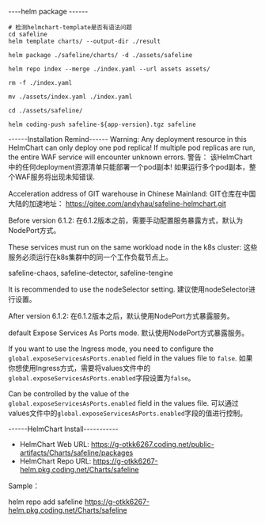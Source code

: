 ----helm package ------


```shell
# 检测helmchart-template是否有语法问题
cd safeline
helm template charts/ --output-dir ./result 
```

```shell
helm package ./safeline/charts/ -d ./assets/safeline

helm repo index --merge ./index.yaml --url assets assets/

rm -f ./index.yaml

mv ./assets/index.yaml ./index.yaml

cd ./assets/safeline/

helm coding-push safeline-${app-version}.tgz safeline
```

------Installation Remind------
Warning: 
Any deployment resource in this HelmChart can only deploy one pod replica!
If multiple pod replicas are run, the entire WAF service will encounter unknown errors.
警告：
该HelmChart中的任何deployment资源清单只能部署一个pod副本!
如果运行多个pod副本，整个WAF服务将出现未知错误.

Acceleration address of GIT warehouse in Chinese Mainland:
GIT仓库在中国大陆的加速地址：
https://gitee.com/andyhau/safeline-helmchart.git

Before version 6.1.2:
在6.1.2版本之前，需要手动配置服务暴露方式，默认为NodePort方式。

These services must run on the same workload node in the k8s cluster:
这些服务必须运行在k8s集群中的同一个工作负载节点上。

safeline-chaos, safeline-detector, safeline-tengine

It is recommended to use the nodeSelector setting.
建议使用nodeSelector进行设置。

After version 6.1.2:
在6.1.2版本之后，默认使用NodePort方式暴露服务。

default Expose Services As Ports mode.
默认使用NodePort方式暴露服务。

If you want to use the Ingress mode, you need to configure the `global.exposeServicesAsPorts.enabled` field in the values file to `false`.
如果你想使用Ingress方式，需要将values文件中的`global.exposeServicesAsPorts.enabled`字段设置为`false`。

Can be controlled by the value of the `global.exposeServicesAsPorts.enabled` field in the values file.
可以通过values文件中的`global.exposeServicesAsPorts.enabled`字段的值进行控制。



------HelmChart Install-----------

- HelmChart Web URL:
https://g-otkk6267.coding.net/public-artifacts/Charts/safeline/packages
- HelmChart Repo URL:
https://g-otkk6267-helm.pkg.coding.net/Charts/safeline

Sample：

helm repo add safeline https://g-otkk6267-helm.pkg.coding.net/Charts/safeline